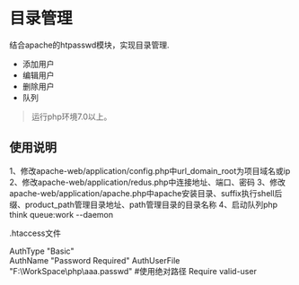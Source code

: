 目录管理
===============

结合apache的htpasswd模块，实现目录管理.

 + 添加用户
 + 编辑用户
 + 删除用户
 + 队列

>运行php环境7.0以上。

## 使用说明

1、修改apache-web/application/config.php中url_domain_root为项目域名或ip
2、修改apache-web/application/redus.php中连接地址、端口、密码
3、修改apache-web/application/apache.php中apache安装目录、suffix执行shell后缀、product_path管理目录地址、path管理目录的目录名称
4、启动队列php think queue:work --daemon

.htaccess文件

AuthType "Basic"  
AuthName "Password Required" 
AuthUserFile "F:\WorkSpace\php\aaa\.passwd" #使用绝对路径
Require valid-user 
